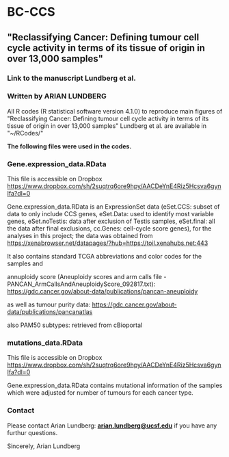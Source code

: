 # BC-CCS

## "Reclassifying Cancer: Defining tumour cell cycle activity in terms of its tissue of origin in over 13,000 samples" 
### Link to the manuscript Lundberg et al.

### Written by ARIAN LUNDBERG 

All R codes (R statistical software version 4.1.0) to reproduce main figures of 
"Reclassifying Cancer: Defining tumour cell cycle activity in terms of its tissue of origin in over 13,000 samples" 
Lundberg et al. are available in "~/RCodes/"

**The following files were used in the codes.**
 
### Gene.expression_data.RData 
This file is accessible on Dropbox https://www.dropbox.com/sh/2suqtrq6ore9hpy/AACDeYnE4Riz5Hcsva6gynIfa?dl=0

Gene.expression_data.RData is an ExpressionSet data (eSet.CCS: subset of data to only include CCS genes, eSet.Data: used to identify most variable genes, eSet.noTestis: data after exclusion of Testis samples, eSet.final: all the data after final exclusions, cc.Genes: cell-cycle score genes), for the analyses in this project; the data was obtained from 
https://xenabrowser.net/datapages/?hub=https://toil.xenahubs.net:443 

It also contains standard TCGA abbreviations and color codes for the samples and

annuploidy score (Aneuploidy scores and arm calls file - PANCAN_ArmCallsAndAneuploidyScore_092817.txt): https://gdc.cancer.gov/about-data/publications/pancan-aneuploidy

as well as tumour purity data: https://gdc.cancer.gov/about-data/publications/pancanatlas

also PAM50 subtypes: retrieved from cBioportal

### mutations_data.RData 
This file is accessible on Dropbox https://www.dropbox.com/sh/2suqtrq6ore9hpy/AACDeYnE4Riz5Hcsva6gynIfa?dl=0

Gene.expression_data.RData contains mutational information of the samples which were adjusted for number of tumours for each cancer type. 

### Contact

Please contact Arian Lundberg: **arian.lundberg@ucsf.edu** if you have any furthur questions. 

Sincerely,
Arian Lundberg
